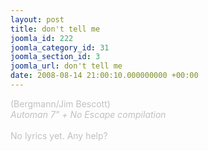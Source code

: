 ```yaml
---
layout: post
title: don't tell me
joomla_id: 222
joomla_category_id: 31
joomla_section_id: 3
joomla_url: don't tell me
date: 2008-08-14 21:00:10.000000000 +00:00
---
```

<span style="color: #c0c0c0" class="Apple-style-span">(Bergmann/Jim Bescott)<br />
<i>Automan 7&quot; + No Escape compilation</i><br />
<br />
No lyrics yet. Any help?</span>
